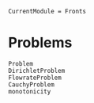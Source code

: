 ```@meta
CurrentModule = Fronts
```

# Problems

```@docs
Problem
DirichletProblem
FlowrateProblem
CauchyProblem
monotonicity
```
